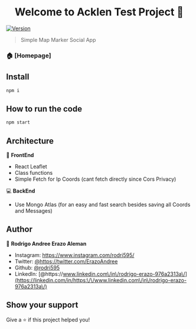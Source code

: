 <h1 align="center">Welcome to Acklen Test Project 👋</h1>
<p>
  <a href="https://twitter.com/https:\/\/twitter.com\/ErazoAndree" target="_blank">
  <img alt="Version" src="https://img.shields.io/badge/version-1.0-blue.svg?cacheSeconds=2592000" />
  </a>
</p>

> Simple Map Marker Social App

### 🏠 [Homepage]

## Install

```sh
npm i
```

## How to run the code

```sh
npm start
```

## Architecture
🎥 **FrontEnd**
* React Leaflet
* Class functions 
* Simple Fetch for Ip Coords (cant fetch directly since Cors Privacy)


💻 **BackEnd**
* Use Mongo Atlas (for an easy and fast search besides saving all Coords and Messages)



## Author

👤 **Rodrigo Andree Erazo Aleman**

* Instagram: https://www.instagram.com/rodri595/
* Twitter: [@https:\/\/twitter.com\/ErazoAndree](https://twitter.com/https:\/\/twitter.com\/ErazoAndree)
* Github: [@rodri595](https://github.com/rodri595)
* LinkedIn: [@https:\/\/www.linkedin.com\/in\/rodrigo-erazo-976a2313a\/](https://linkedin.com/in/https:\/\/www.linkedin.com\/in\/rodrigo-erazo-976a2313a\/)

## Show your support

Give a ⭐️ if this project helped you!
